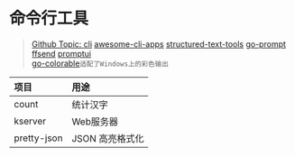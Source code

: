 # 命令行工具

> [Github Topic: cli](https://github.com/topics/cli)
> [awesome-cli-apps](https://github.com/agarrharr/awesome-cli-apps)
> [structured-text-tools](https://github.com/dbohdan/structured-text-tools)
> [go-prompt](https://github.com/c-bata/go-prompt)
> [ffsend](https://github.com/timvisee/ffsend)
> [promptui](https://github.com/manifoldco/promptui)  
> [go-colorable](https://github.com/mattn/go-colorable)`适配了Windows上的彩色输出`

| 项目 | 用途 |
|:----|:----|
| count       | 统计汉字 |
| kserver     | Web服务器 |
| pretty-json | JSON 高亮格式化 |
